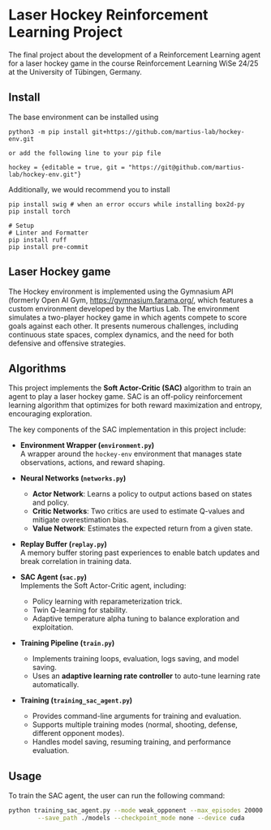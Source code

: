 # Laser Hockey Reinforcement Learning Project   
The final project about the development of a Reinforcement Learning agent for a laser hockey game in the course Reinforcement Learning WiSe 24/25 at the University of Tübingen, Germany.
## Install   
The base environment can be installed using 
```
python3 -m pip install git+https://github.com/martius-lab/hockey-env.git

or add the following line to your pip file

hockey = {editable = true, git = "https://git@github.com/martius-lab/hockey-env.git"}
```
Additionally, we would recommend you to install   
```
pip install swig # when an error occurs while installing box2d-py
pip install torch
```

```
# Setup
# Linter and Formatter
pip install ruff
pip install pre-commit
```

## Laser Hockey game
The Hockey environment is implemented using the Gymnasium API
(formerly Open AI Gym, https://gymnasium.farama.org/, which features a custom environment developed by the
Martius Lab. The environment simulates a two-player hockey game in which agents compete to score goals against
each other. It presents numerous challenges, including continuous state spaces, complex dynamics, and the need
for both defensive and offensive strategies.
## Algorithms
This project implements the **Soft Actor-Critic (SAC)** algorithm to train an agent to play a laser hockey game. SAC is an off-policy reinforcement learning algorithm that optimizes for both reward maximization and entropy, encouraging exploration.

The key components of the SAC implementation in this project include:

- **Environment Wrapper (`environment.py`)**  
  A wrapper around the `hockey-env` environment that manages state observations, actions, and reward shaping.

- **Neural Networks (`networks.py`)**  
  - **Actor Network**: Learns a policy to output actions based on states and policy.
  - **Critic Networks**: Two critics are used to estimate Q-values and mitigate overestimation bias.
  - **Value Network**: Estimates the expected return from a given state.

- **Replay Buffer (`replay.py`)**  
  A memory buffer storing past experiences to enable batch updates and break correlation in training data.

- **SAC Agent (`sac.py`)**  
  Implements the Soft Actor-Critic agent, including:
  - Policy learning with reparameterization trick.
  - Twin Q-learning for stability.
  - Adaptive temperature alpha tuning to balance exploration and exploitation.

- **Training Pipeline (`train.py`)**  
  - Implements training loops, evaluation, logs saving, and model saving.
  - Uses an **adaptive learning rate controller** to auto-tune learning rate automatically.

- **Training (`training_sac_agent.py`)**  
  - Provides command-line arguments for training and evaluation.
  - Supports multiple training modes (normal, shooting, defense, different opponent modes).
  - Handles model saving, resuming training, and performance evaluation.

## Usage

To train the SAC agent, the user can run the following command:

```bash
python training_sac_agent.py --mode weak_opponent --max_episodes 20000 --max_steps 500 \
        --save_path ./models --checkpoint_mode none --device cuda


